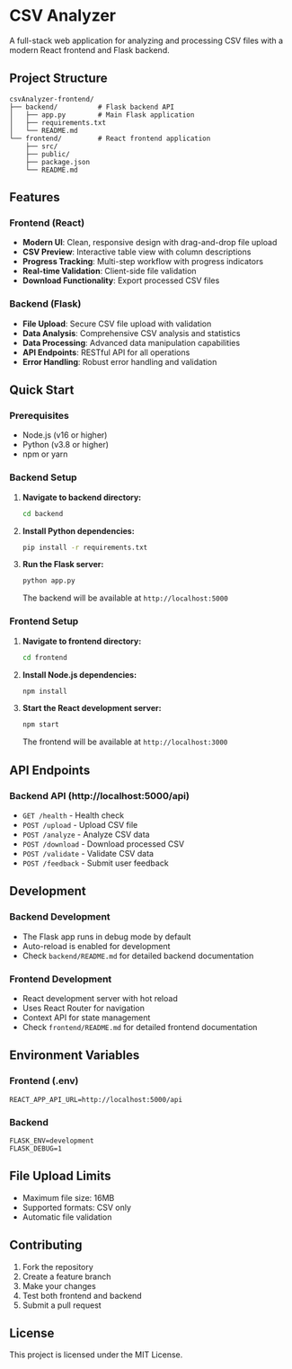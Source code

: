# CSV Analyzer

A full-stack web application for analyzing and processing CSV files with a modern React frontend and Flask backend.

## Project Structure

```
csvAnalyzer-frontend/
├── backend/          # Flask backend API
│   ├── app.py        # Main Flask application
│   ├── requirements.txt
│   └── README.md
└── frontend/         # React frontend application
    ├── src/
    ├── public/
    ├── package.json
    └── README.md
```

## Features

### Frontend (React)
- **Modern UI**: Clean, responsive design with drag-and-drop file upload
- **CSV Preview**: Interactive table view with column descriptions
- **Progress Tracking**: Multi-step workflow with progress indicators
- **Real-time Validation**: Client-side file validation
- **Download Functionality**: Export processed CSV files

### Backend (Flask)
- **File Upload**: Secure CSV file upload with validation
- **Data Analysis**: Comprehensive CSV analysis and statistics
- **Data Processing**: Advanced data manipulation capabilities
- **API Endpoints**: RESTful API for all operations
- **Error Handling**: Robust error handling and validation

## Quick Start

### Prerequisites
- Node.js (v16 or higher)
- Python (v3.8 or higher)
- npm or yarn

### Backend Setup

1. **Navigate to backend directory:**
   ```bash
   cd backend
   ```

2. **Install Python dependencies:**
   ```bash
   pip install -r requirements.txt
   ```

3. **Run the Flask server:**
   ```bash
   python app.py
   ```

   The backend will be available at `http://localhost:5000`

### Frontend Setup

1. **Navigate to frontend directory:**
   ```bash
   cd frontend
   ```

2. **Install Node.js dependencies:**
   ```bash
   npm install
   ```

3. **Start the React development server:**
   ```bash
   npm start
   ```

   The frontend will be available at `http://localhost:3000`

## API Endpoints

### Backend API (http://localhost:5000/api)

- `GET /health` - Health check
- `POST /upload` - Upload CSV file
- `POST /analyze` - Analyze CSV data
- `POST /download` - Download processed CSV
- `POST /validate` - Validate CSV data
- `POST /feedback` - Submit user feedback

## Development

### Backend Development
- The Flask app runs in debug mode by default
- Auto-reload is enabled for development
- Check `backend/README.md` for detailed backend documentation

### Frontend Development
- React development server with hot reload
- Uses React Router for navigation
- Context API for state management
- Check `frontend/README.md` for detailed frontend documentation

## Environment Variables

### Frontend (.env)
```
REACT_APP_API_URL=http://localhost:5000/api
```

### Backend
```
FLASK_ENV=development
FLASK_DEBUG=1
```

## File Upload Limits

- Maximum file size: 16MB
- Supported formats: CSV only
- Automatic file validation

## Contributing

1. Fork the repository
2. Create a feature branch
3. Make your changes
4. Test both frontend and backend
5. Submit a pull request

## License

This project is licensed under the MIT License. 